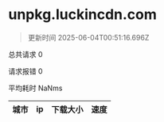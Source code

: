 
  # unpkg.luckincdn.com

  > 更新时间 2025-06-04T00:51:16.696Z
  
  总共请求 0

  请求报错 0

  平均耗时 NaNms

|城市|ip|下载大小|速度|
|-----|----------|---|---|

  